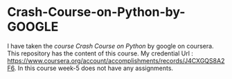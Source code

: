 # Crash-Course-on-Python-by-GOOGLE
I have taken the *course Crash Course on Python* by google on coursera. This repository has the content of this course. 
My credential Url : https://www.coursera.org/account/accomplishments/records/J4CXGQS8A2F6. In this course week-5 does not have any assignments.
